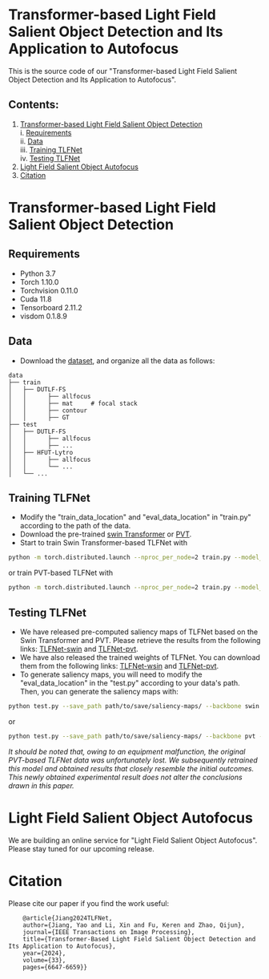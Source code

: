 # Transformer-based Light Field Salient Object Detection and Its Application to Autofocus

This is the source code of our "Transformer-based Light Field Salient Object Detection and Its Application to Autofocus".

## Contents:

1. [Transformer-based Light Field Salient Object Detection](#transformer-based-light-field-salient-object-detection)<br>
  i. [Requirements](#requirements)<br>
  ii. [Data](#data)<br>
  iii. [Training TLFNet](#training-tlfnet)<br>
  iv. [Testing TLFNet](#testing-tlfnet)<br>
2. [Light Field Salient Object Autofocus](#light-field-salient-object-autofocus)<br>
3. [Citation](#citation)<br>

# Transformer-based Light Field Salient Object Detection

## Requirements
* Python 3.7 <br>
* Torch 1.10.0 <br>
* Torchvision 0.11.0 <br>
* Cuda 11.8 <br>
* Tensorboard 2.11.2 <br>
* visdom 0.1.8.9

## Data
* Download the [dataset](https://github.com/kerenfu/LFSOD-Survey), and organize all the data as follows:
```
data
├── train
│   ├── DUTLF-FS 
│   │      ├── allfocus
│   │      ├── mat     # focal stack
│   │      ├── contour
│   │      ├── GT
├── test
│   ├── DUTLF-FS
│   │      ├── allfocus
│   │      ├── ...
│   ├── HFUT-Lytro
│   │      ├── allfocus
│   │      └── ...
│   └── ...
```


## Training TLFNet
* Modify the "train_data_location" and "eval_data_location" in "train.py" according to the path of the data.
* Download the pre-trained [swin Transformer]() or [PVT]().
* Start to train Swin Transformer-based TLFNet with
```sh
python -m torch.distributed.launch --nproc_per_node=2 train.py --model_path path/to/save/trained/model/ --log_path path/to/save/log/ --backbone swin --pretrained_model path/of/pre-trained/swin-Transformer/ --image_size 224
```
or train PVT-based TLFNet with
```sh
python -m torch.distributed.launch --nproc_per_node=2 train.py --model_path path/to/save/trained/model/ --log_path path/to/save/log/ --backbone pvt --pretrained_model path/of/pre-trained/PVT/ --image_size 256
```

## Testing TLFNet
* We have released pre-computed saliency maps of TLFNet based on the Swin Transformer and PVT. Please retrieve the results from the following links: [TLFNet-swin]() and [TLFNet-pvt]().
* We have also released the trained weights of TLFNet. You can download them from the following links: [TLFNet-wsin]() and [TLFNet-pvt]().
* To generate saliency maps, you will need to modify the "eval_data_location" in the "test.py" according to your data's path. Then, you can generate the saliency maps with:
```sh
python test.py --save_path path/to/save/saliency-maps/ --backbone swin --model_path path/of/pre-trained/TLFNet.pth/ --image_size 224
```
or 
```sh
python test.py --save_path path/to/save/saliency-maps/ --backbone pvt --model_path path/of/pre-trained/TLFNet_PVT.pth/ --image_size 256
```
*It should be noted that, owing to an equipment malfunction, the original PVT-based TLFNet data was unfortunately lost. We subsequently retrained this model and obtained results that closely resemble the initial outcomes. This newly obtained experimental result does not alter the conclusions drawn in this paper.*<br>

# Light Field Salient Object Autofocus
We are building an online service for "Light Field Salient Object Autofocus". Please stay tuned for our upcoming release.

# Citation
Please cite our paper if you find the work useful: 

        @article{Jiang2024TLFNet,
        author={Jiang, Yao and Li, Xin and Fu, Keren and Zhao, Qijun},
        journal={IEEE Transactions on Image Processing}, 
        title={Transformer-Based Light Field Salient Object Detection and Its Application to Autofocus}, 
        year={2024},
        volume={33},
        pages={6647-6659}}
